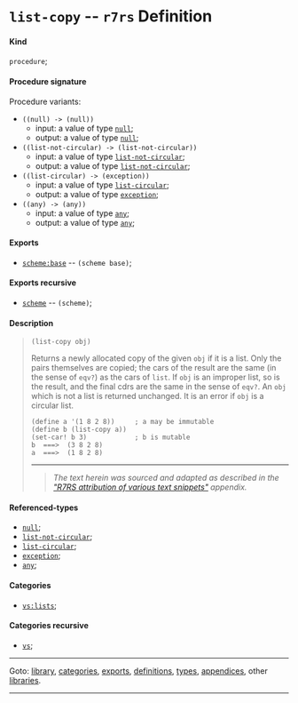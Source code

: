 

<a id='definition__r7rs__list-copy'></a>

# `list-copy` -- `r7rs` Definition


<a id='definition__r7rs__list-copy__kind'></a>

#### Kind

`procedure`;


<a id='definition__r7rs__list-copy__procedure-signature'></a>

#### Procedure signature

Procedure variants:
 * `((null) -> (null))`
   * input: a value of type [`null`](../../r7rs/types/null.md#type__r7rs__null);
   * output: a value of type [`null`](../../r7rs/types/null.md#type__r7rs__null);
 * `((list-not-circular) -> (list-not-circular))`
   * input: a value of type [`list-not-circular`](../../r7rs/types/list-not-circular.md#type__r7rs__list-not-circular);
   * output: a value of type [`list-not-circular`](../../r7rs/types/list-not-circular.md#type__r7rs__list-not-circular);
 * `((list-circular) -> (exception))`
   * input: a value of type [`list-circular`](../../r7rs/types/list-circular.md#type__r7rs__list-circular);
   * output: a value of type [`exception`](../../r7rs/types/exception.md#type__r7rs__exception);
 * `((any) -> (any))`
   * input: a value of type [`any`](../../r7rs/types/any.md#type__r7rs__any);
   * output: a value of type [`any`](../../r7rs/types/any.md#type__r7rs__any);


<a id='definition__r7rs__list-copy__exports'></a>

#### Exports

 * [`scheme:base`](../../r7rs/exports/scheme_3a_base.md#export__r7rs__scheme_3a_base) -- `(scheme base)`;


<a id='definition__r7rs__list-copy__exports-recursive'></a>

#### Exports recursive

 * [`scheme`](../../r7rs/exports/scheme.md#export__r7rs__scheme) -- `(scheme)`;


<a id='definition__r7rs__list-copy__description'></a>

#### Description

> ````
> (list-copy obj)
> ````
> 
> 
> Returns a newly allocated copy of the given `obj` if it is a list.
> Only the pairs themselves are copied; the cars of the result are
> the same (in the sense of `eqv?`) as the cars of `list`.
> If `obj` is an improper list, so is the result, and the final
> cdrs are the same in the sense of `eqv?`.
> An `obj` which is not a list is returned unchanged.
> It is an error if `obj` is a circular list.
> 
> ````
> (define a '(1 8 2 8))     ; a may be immutable
> (define b (list-copy a))
> (set-car! b 3)            ; b is mutable
> b  ===>  (3 8 2 8)
> a  ===>  (1 8 2 8)
> ````
> 
> 
> ----
> > *The text herein was sourced and adapted as described in the ["R7RS attribution of various text snippets"](../../r7rs/appendices/attribution.md#appendix__r7rs__attribution) appendix.*


<a id='definition__r7rs__list-copy__referenced-types'></a>

#### Referenced-types

 * [`null`](../../r7rs/types/null.md#type__r7rs__null);
 * [`list-not-circular`](../../r7rs/types/list-not-circular.md#type__r7rs__list-not-circular);
 * [`list-circular`](../../r7rs/types/list-circular.md#type__r7rs__list-circular);
 * [`exception`](../../r7rs/types/exception.md#type__r7rs__exception);
 * [`any`](../../r7rs/types/any.md#type__r7rs__any);


<a id='definition__r7rs__list-copy__categories'></a>

#### Categories

 * [`vs:lists`](../../vonuvoli/categories/vs_3a_lists.md#category__vonuvoli__vs_3a_lists);


<a id='definition__r7rs__list-copy__categories-recursive'></a>

#### Categories recursive

 * [`vs`](../../vonuvoli/categories/vs.md#category__vonuvoli__vs);

----

Goto: [library](../../r7rs/_index.md#library__r7rs), [categories](../../r7rs/categories/_index.md#toc__r7rs__categories), [exports](../../r7rs/exports/_index.md#toc__r7rs__exports), [definitions](../../r7rs/definitions/_index.md#toc__r7rs__definitions), [types](../../r7rs/types/_index.md#toc__r7rs__types), [appendices](../../r7rs/appendices/_index.md#toc__r7rs__appendices), other [libraries](../../_libraries.md#toc__libraries).

----

